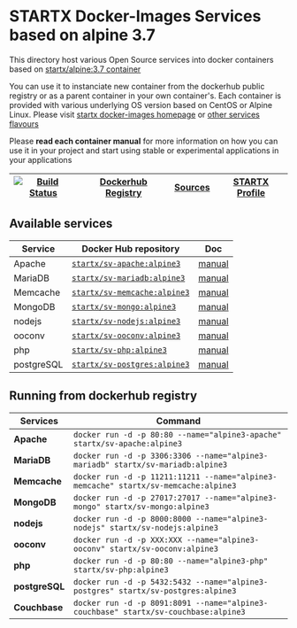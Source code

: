 # STARTX Docker-Images Services based on alpine 3.7

This directory host various Open Source services into docker containers based on [startx/alpine:3.7 container](https://hub.docker.com/r/startx/alpine)

You can use it to instanciate new container from the dockerhub public registry 
or as a parent container in your own container's. 
Each container is provided with various underlying OS version based on CentOS or 
Alpine Linux. Please visit [startx docker-images homepage](https://github.com/startxfr/docker-images/)
or [other services flavours](https://github.com/startxfr/docker-images/Services#container-flavours)

Please **read each container manual** for more information on how you can use it in 
your project and start using stable or experimental applications in your applications

| [![Build Status](https://travis-ci.org/startxfr/docker-images.svg?branch=alpine3)](https://travis-ci.org/startxfr/docker-images) | [Dockerhub Registry](https://hub.docker.com/r/startx) | [Sources](https://github.com/startxfr/docker-images/)             | [STARTX Profile](https://github.com/startxfr) | 
|-------------------------------------------------------------------------------------------------------------------|-------------------------------------------------------|-------------------------------------------------------------------|-----------------------------------------------|

## Available services

| Service       | Docker Hub repository                                                     | Doc
|---------------|---------------------------------------------------------------------------|-----------------------------
| Apache        | [`startx/sv-apache:alpine3`](https://hub.docker.com/r/startx/sv-apache)      | [manual](apache/README.md)
| MariaDB       | [`startx/sv-mariadb:alpine3`](https://hub.docker.com/r/startx/sv-mariadb)    | [manual](mariadb/README.md)
| Memcache      | [`startx/sv-memcache:alpine3`](https://hub.docker.com/r/startx/sv-memcache)  | [manual](memcache/README.md) 
| MongoDB       | [`startx/sv-mongo:alpine3`](https://hub.docker.com/r/startx/sv-mongo)        | [manual](mongo/README.md)
| nodejs        | [`startx/sv-nodejs:alpine3`](https://hub.docker.com/r/startx/sv-nodejs)      | [manual](nodejs/README.md)
| ooconv        | [`startx/sv-ooconv:alpine3`](https://hub.docker.com/r/startx/sv-ooconv)      | [manual](ooconv/README.md)
| php           | [`startx/sv-php:alpine3`](https://hub.docker.com/r/startx/sv-php)            | [manual](php/README.md)
| postgreSQL    | [`startx/sv-postgres:alpine3`](https://hub.docker.com/r/startx/sv-postgres)  | [manual](postgres/README.md)


## Running from dockerhub registry

| Services            | Command                                                                        |
|---------------------|--------------------------------------------------------------------------------|
| **Apache**          | `docker run -d -p 80:80 --name="alpine3-apache" startx/sv-apache:alpine3`            | 
| **MariaDB**         | `docker run -d -p 3306:3306 --name="alpine3-mariadb" startx/sv-mariadb:alpine3`      | 
| **Memcache**        | `docker run -d -p 11211:11211 --name="alpine3-memcache" startx/sv-memcache:alpine3`  | 
| **MongoDB**         | `docker run -d -p 27017:27017 --name="alpine3-mongo" startx/sv-mongo:alpine3`        | 
| **nodejs**          | `docker run -d -p 8000:8000 --name="alpine3-nodejs" startx/sv-nodejs:alpine3`        | 
| **ooconv**          | `docker run -d -p XXX:XXX --name="alpine3-ooconv" startx/sv-ooconv:alpine3`          | 
| **php**             | `docker run -d -p 80:80 --name="alpine3-php" startx/sv-php:alpine3`                  | 
| **postgreSQL**      | `docker run -d -p 5432:5432 --name="alpine3-postgres" startx/sv-postgres:alpine3`    | 
| **Couchbase**       | `docker run -d -p 8091:8091 --name="alpine3-couchbase" startx/sv-couchbase:alpine3`  | 
